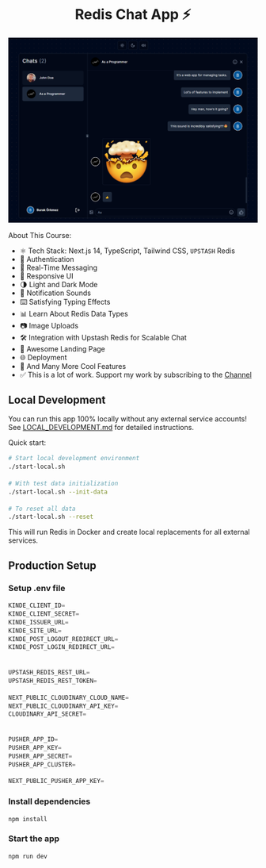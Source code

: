 <h1 align="center">Redis Chat App ⚡</h1>

![Demo App](/public/screenshot-for-readme.png)

About This Course:

- ⚛️ Tech Stack: Next.js 14, TypeScript, Tailwind CSS, `UPSTASH` Redis
- 🔐 Authentication
- 💬 Real-Time Messaging
- 📱 Responsive UI
- 🌗 Light and Dark Mode
- 🔔 Notification Sounds
- ⌨️ Satisfying Typing Effects
- 📊 Learn About Redis Data Types
- 📷 Image Uploads
- 🛠️ Integration with Upstash Redis for Scalable Chat
- 💙 Awesome Landing Page
- 🌐 Deployment
- 🚀 And Many More Cool Features
- ✅ This is a lot of work. Support my work by subscribing to the [Channel](https://www.youtube.com/@asaprogrammer_)

## Local Development

You can run this app 100% locally without any external service accounts! See [LOCAL_DEVELOPMENT.md](LOCAL_DEVELOPMENT.md) for detailed instructions.

Quick start:
```bash
# Start local development environment
./start-local.sh

# With test data initialization
./start-local.sh --init-data

# To reset all data
./start-local.sh --reset
```

This will run Redis in Docker and create local replacements for all external services.

## Production Setup

### Setup .env file

```js
KINDE_CLIENT_ID=
KINDE_CLIENT_SECRET=
KINDE_ISSUER_URL=
KINDE_SITE_URL=
KINDE_POST_LOGOUT_REDIRECT_URL=
KINDE_POST_LOGIN_REDIRECT_URL=


UPSTASH_REDIS_REST_URL=
UPSTASH_REDIS_REST_TOKEN=

NEXT_PUBLIC_CLOUDINARY_CLOUD_NAME=
NEXT_PUBLIC_CLOUDINARY_API_KEY=
CLOUDINARY_API_SECRET=


PUSHER_APP_ID=
PUSHER_APP_KEY=
PUSHER_APP_SECRET=
PUSHER_APP_CLUSTER=

NEXT_PUBLIC_PUSHER_APP_KEY=
```

### Install dependencies

```shell
npm install
```

### Start the app

```shell
npm run dev
```
